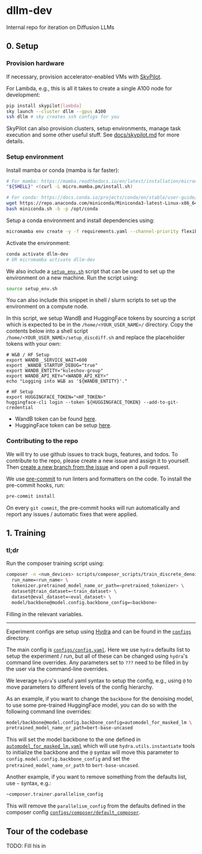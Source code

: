 # dllm-dev
Internal repo for iteration on Diffusion LLMs


## 0. Setup

### Provision hardware

If necessary, provision accelerator-enabled VMs with [SkyPilot](https://docs.skypilot.co/en/latest/).

For Lambda, e.g., this is all it takes to create a single A100 node for development:

```bash
pip install skypilot[lambda]
sky launch --cluster dllm --gpus A100
ssh dllm # sky creates ssh configs for you
```

SkyPilot can also provision clusters, setup environments, manage task execution and some other useful stuff.  See [docs/skypilot.md](docs/skypilot.md) for more details.

### Setup environment

Install mamba or conda (mamba is far faster):

```bash
# For mamba: https://mamba.readthedocs.io/en/latest/installation/micromamba-installation.html#umamba-install
"${SHELL}" <(curl -L micro.mamba.pm/install.sh)

# For conda: https://docs.conda.io/projects/conda/en/stable/user-guide/install/linux.html
wget https://repo.anaconda.com/miniconda/Miniconda3-latest-Linux-x86_64.sh -O miniconda.sh && \
bash miniconda.sh -b -p /opt/conda
```

Setup a conda environment and install dependencies using:

```bash
micromamba env create -y -f requirements.yaml --channel-priority flexible
```

Activate the environment:

```bash
conda activate dllm-dev
# OR micromamba activate dllm-dev
```

We also include a [`setup_env.sh`](./setup_env.sh) script that can be used to set up the
environment on a new machine.
Run the script using:
```bash
source setup_env.sh
```

You can also include this snippet in shell / slurm scripts to set up the environment on
a compute node.

In this script, we setup WandB and HuggingFace tokens by sourcing a script which is
expected to be in the `/home/<YOUR_USER_NAME>/` directory.
Copy the contents below into a shell script `/home/<YOUR_USER_NAME>/setup_discdiff.sh`
and replace the placeholder tokens with your own:
```shell
# W&B / HF Setup
export WANDB__SERVICE_WAIT=600
export _WANDB_STARTUP_DEBUG="true"
export WANDB_ENTITY="kuleshov-group"
export WANDB_API_KEY="<WANDB_API_KEY>"
echo "Logging into W&B as '${WANDB_ENTITY}'."

# HF Setup
export HUGGINGFACE_TOKEN="<HF_TOKEN>"
huggingface-cli login --token ${HUGGINGFACE_TOKEN} --add-to-git-credential
```
- WandB token can be found [here](https://wandb.ai/authorize).
- HuggingFace token can be setup [here](https://huggingface.co/settings/tokens).

### Contributing to the repo
We will try to use github issues to track bugs, features, and todos.
To contribute to the repo, please create a new issue and assign it to yourself.
Then [create a new branch from the issue](https://docs.github.com/en/issues/tracking-your-work-with-issues/using-issues/creating-a-branch-for-an-issue)
and open a pull request.


We use [pre-commit](https://pre-commit.com/) to run linters and formatters on the code.
To install the pre-commit hooks, run:

```bash
pre-commit install
```
On every `git commit`,
the pre-commit hooks will run automatically and report any issues / automatic fixes that
were applied.

## 1. Training

### tl;dr
Run the composer training script using:
```bash
composer -n <num_devices> scripts/composer_scripts/train_discrete_denoiser.py \
  run_name=<run_name> \
  tokenizer.pretrained_model_name_or_path=<pretrained_tokenizer> \
  dataset@train_dataset=<train_dataset> \
  dataset@eval_dataset=<eval_dataset> \
  model/backbone@model.config.backbone_config=<backbone>
```
Filling in the relevant variables.

---

Experiment configs are setup
using [Hydra](https://hydra.cc/docs/intro/) and can be found in the
[`configs`](./configs) directory.

The main config is [`configs/config.yaml`](./configs/config.yaml).
Here we use `hydra` defaults list to setup the experiment / run, but all of these can be
changed using `hydra`'s command line overrides.
Any parameters
set to `???` need to be filled in by the user via the command-line overrides.

We leverage `hydra`'s useful yaml syntax to setup the config, e.g., using `@` to
move parameters to different levels of the config hierarchy.

As an example,
if you want to change the `backbone` for the denoising model,
to use some pre-trained HuggingFace model,
you can do so with the following command line overrides:
```bash
model/backbone@model.config.backbone_config=automodel_for_masked_lm \
pretrained_model_name_or_path=bert-base-uncased
```
This will set the model backbone to the one defined in
[`automodel_for_masked_lm.yaml`](configs/model/backbone/automodel_for_masked_lm.yaml)
which will use `hydra.utils.instantiate` tools to initialize the backbone and the `@`
syntax will move this parameter to `config.model.config.backbone_config`
and set the `pretrained_model_name_or_path` to `bert-base-uncased`.

Another example,
if you want to remove something from the defaults list, use `~` syntax, e.g.:
```bash
~composer.trainer.parallelism_config
```
This will remove the `parallelism_config` from the defaults defined in the composer
config [`configs/composer/default_composer`](./configs/composer/default_composer.yaml).

## Tour of the codebase
TODO: Fill his in
